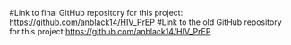 #Link to final GitHub repository for this project: https://github.com/anblack14/HIV_PrEP
#Link to the old GitHub repository for this project:https://github.com/anblack14/HIV_PrEP
